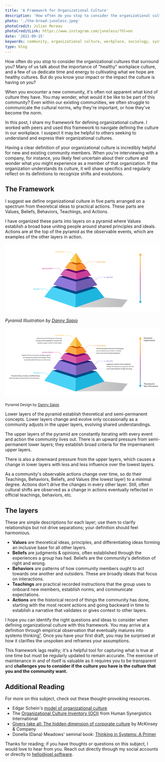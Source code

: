 ```yaml
---
title: 'A Framework for Organizational Culture'
description: 'How often do you stop to consider the organizational cultures that surround you? Having a clear definition of your organizational culture is incredibly helpful for new and existing community members. In this post, I share a framework to help you identify the representative parts of a culture. I define culture in five parts arranged on a spectrum from theoretical ideas to practical actions to help you identify the right questions and ideas to consider when defining organizational culture.'
photo: './the-broad-junoless.jpeg'
photoCredit: Julien Moreau
photoCreditLink: https://www.instagram.com/junoless/?hl=en
date: '2021-09-15'
keywords: community, organizational culture, workplace, sociology, systems thinking, edgar schein, values, beliefs, behaviors, teachings, actions
type: blog
---
```


How often do you stop to consider the organizational cultures that surround you? Many of us talk about the importance of "healthy" workplace culture, and a few of us dedicate time and energy to cultivating what we hope are healthy cultures. But do you know your impact or the impact the culture is having on you?

When you encounter a new community, it's often not apparent what kind of culture they have. You may wonder, what would it be like to be part of this community? Even within our existing communities, we often struggle to communicate the cultural norms, why they're important, or how they've become the norm.

In this post, I share my framework for defining organizational culture. I worked with peers and used this framework to navigate defining the culture in our workplace. I suspect it may be helpful to others seeking to understand and express their organizational cultures.

Having a clear definition of your organizational culture is incredibly helpful for new and existing community members. When you're interviewing with a company, for instance, you likely feel uncertain about their culture and wonder what you might experience as a member of that organization. If the organization understands its culture, it will share specifics and regularly reflect on its definitions to recognize shifts and evolutions.

## The Framework

I suggest we define organizational culture in five parts arranged on a spectrum from theoretical ideas to practical actions. These parts are Values, Beliefs, Behaviors, Teachings, and Actions.

I have organized these parts into layers on a pyramid where Values establish a broad base uniting people around shared principles and ideals. Actions are at the top of the pyramid as the observable events, which are examples of the other layers in action.

<div class="show-dark-mode">
<div class="expand-xl">

![The culture framework as a pyramid](./culture-pyramid-dark.svg)

<em>Pyramid Illustration by [Danny Sapio](https://www.dannysapio.com/)</em>

</div>
</div>

<div class="show-light-mode">
<div class="expand-xl">

![The culture framework as a pyramid](./culture-pyramid-light.svg)

<small>Pyramid Design by [Danny Sapio](https://www.dannysapio.com/)</small>

</div>
</div>

Lower layers of the pyramid establish theoretical and semi-permanent concepts. Lower layers change and evolve only occasionally as a community adjusts in the upper layers, evolving shared understandings.

The upper layers of the pyramid are constantly iterating with every event and action the community lives out. There is an upward pressure from semi-permanent lower layers; they establish broad criteria for the impermanent upper layers.

There is also a downward pressure from the upper layers, which causes a change in lower layers with less and less influence over the lowest layers.

As a community's observable actions change over time, so do their Teachings, Behaviors, Beliefs, and Values (the lowest layer) to a minimal degree. Actions don't drive the changes in every other layer. Still, often cultural shifts are observed as a change in actions eventually reflected in official teachings, behaviors, etc.

## The layers

These are simple descriptions for each layer; use them to clarify relationships but not drive separations; your definition should feel harmonious.

- **Values** are theoretical ideas, principles, and differentiating ideas forming an inclusive base for all other layers.
- **Beliefs** are judgments & opinions, often established through the experiences a group has had. Beliefs are the community's definition of right and wrong.
- **Behaviors** are patterns of how community members ought to act towards one another and outsiders. These are broadly ideals that focus on interactions.
- **Teachings** are practical recorded instructions that the group uses to onboard new members, establish norms, and communicate expectations.
- **Actions** are the historical record of things the community has done, starting with the most recent actions and going backward in time to establish a narrative that validates or gives context to other layers.

I hope you can identify the right questions and ideas to consider when defining organizational culture with this framework. You may arrive at a definition through empirical observation that eventually matures into systems thinking[¹](https://medium.com/workmatters/1-2-3-ideas-on-systems-thinking-stocks-and-flows-feedback-loops-and-leverage-points-d0703f08f958). Once you have your first draft, you may be surprised at how it clarifies the unspoken and reframes your assumptions.

This framework lags reality; it's a helpful tool for capturing what is true at one time but must be regularly updated to remain accurate. The exercise of maintenance in and of itself is valuable as it requires you to be transparent and **challenges you to consider if the culture you have is the culture that you and the community want.**

## Additional Reading

For more on this subject, check out these thought-provoking resources.

- Edgar Schein's [model of organizational culture](https://en.wikipedia.org/wiki/Edgar_Schein)
- The [Organizational Culture Inventory (OCI)](https://www.humansynergistics.com/docs/default-source/default-document-library/oci_product_info_sheet_v3-1_np.pdf) from Human Synergistics International
- [Givers take all: The hidden dimension of corporate culture](https://www.mckinsey.com/business-functions/organization/our-insights/givers-take-all-the-hidden-dimension-of-corporate-culture) by McKinsey & Company
- Donella (Dana) Meadows' seminal book: [Thinking in Systems: A Primer](https://www.amazon.com/Thinking-Systems-Donella-H-Meadows/dp/1603580557)

Thanks for reading; if you have thoughts or questions on this subject, I would love to hear from you. Reach out directly through my social accounts or directly to [hello@joel.software](mailto:hello@joel.software).
